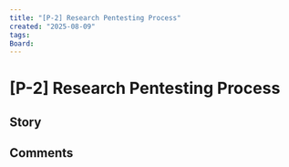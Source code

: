 ```yaml
---
title: "[P-2] Research Pentesting Process"
created: "2025-08-09"
tags: 
Board:
---
```


# [P-2] Research Pentesting Process

## Story


## Comments
